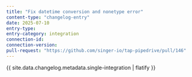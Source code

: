 ```yaml
---
title: "Fix datetime conversion and nonetype error"
content-type: "changelog-entry"
date: 2025-07-10
entry-type: 
entry-category: integration
connection-id: 
connection-version: 
pull-request: "https://github.com/singer-io/tap-pipedrive/pull/146"
---
```

{{ site.data.changelog.metadata.single-integration | flatify }}